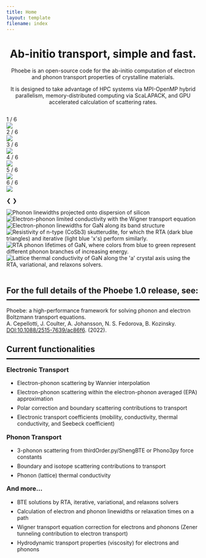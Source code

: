 ```yaml
---
title: Home
layout: template
filename: index
---
```


<head>
<style>
h1 {text-align: center;}
h2 {text-align: center;}

* {
  box-sizing: border-box;
}

img {
  vertical-align: middle;
}

/* Position the image container (needed to position the left and right arrows) */
.container {
  position: relative;
}

/* Hide the images by default */
.mySlides {
  display: none;
}

/* Add a pointer when hovering over the thumbnail images */
.cursor {
  cursor: pointer;
}

/* Next & previous buttons to the left/right of picture */
.prev,
.next {
  cursor: pointer;
  position: absolute;
  top: 40%;
  width: auto;
  padding: 16px;
  margin-top: -50px;
  color: white;
  background-color: rgba(0,0,0,0.4)
  font-weight: bold;
  font-size: 20px;
  border-radius: 0 3px 3px 0;
  user-select: none;
  -webkit-user-select: none;
}

/* Position the "next button" to the right */
.next {
  right: 0;
  border-radius: 3px 0 0 3px;
}

/* On hover, add a black background color with a little bit see-through */
.prev:hover,
.next:hover {
  background-color: #333;
}

/* background color without hover with a little bit see-through */
.prev, .next {
  background-color: #555;
  opacity: 0.7;
}

/* Number text (1/3 etc) */
.numbertext {
  color: #f2f2f2;
  font-size: 12px;
  padding: 8px 12px;
  position: absolute;
  top: 0;
}

/* Container for caption below the images */
.caption-container {
  text-align: center;
  background-color: #555;
  padding: 2px 16px;
  color: white;
}

.row:after {
  content: "";
  display: table;
  clear: both;
}

/* Six columns side by side */
.column {
  float: left;
  width: 16.66%;
}

/* Add a transparency effect for thumnbail images */
.demo {
  opacity: 0.6;
}

.active,
.demo:hover {
  opacity: 1;
}

</style>
</head>

<h1> Ab-initio transport, simple and fast.</h1>
<p style="text-align:center">
Phoebe is an open-source code for the ab-initio computation of electron and phonon transport properties of crystalline materials.
</p>

<p style="text-align:center;">
It is designed to take advantage of HPC systems via MPI-OpenMP hybrid parallelism, memory-distributed computing via ScaLAPACK, and GPU accelerated calculation of scattering rates.
</p>

<div class="container" style="margin-top:2em;">
  <div class="mySlides">
    <div class="numbertext">1 / 6</div>
    <img src="pictures/home/colorPhdisp.png" style="max-height:450px; margin-left:auto; margin-right:auto; display: block">
  </div>

  <div class="mySlides">
    <div class="numbertext">2 / 6</div>
    <img src="pictures/home/wigner.png" style="max-height:450px; margin-left:auto; margin-right:auto; display: block">
  </div>

  <div class="mySlides">
    <div class="numbertext">3 / 6</div>
    <img src="pictures/home/el.bands.tau.png" style="max-height:450px; margin-left:auto; margin-right:auto; display: block">
  </div>

  <div class="mySlides">
    <div class="numbertext">4 / 6</div>
    <img src="pictures/home/3.png" style="max-height:450px; margin-left:auto; margin-right:auto; display: block">
  </div>

  <div class="mySlides">
    <div class="numbertext">5 / 6</div>
    <img src="pictures/home/gan_rta_ph_relaxation_times.png" style="max-height:450px; margin-left:auto; margin-right:auto; display: block">
  </div>

  <div class="mySlides">
    <div class="numbertext">6 / 6</div>
    <img src="pictures/home/gan-thermal-conductivity.png" style="max-height:450px; margin-left:auto; margin-right:auto; display: block">
  </div>

  <a class="prev" style="text-decoration: none" onclick="plusSlides(-1)">❮</a>
  <a class="next" style="text-decoration: none" onclick="plusSlides(1)">❯</a>

  <div class="caption-container">
    <p id="caption"></p>
  </div>

  <div class="row">
    <div class="column">
      <img class="demo cursor" src="pictures/home/colorPhdisp.png" style="max-height:120px" onclick="currentSlide(1)" alt="Phonon linewidths projected onto dispersion of silicon">
    </div>
    <div class="column">
      <img class="demo cursor" src="pictures/home/wigner.png" style="max-height:120px" onclick="currentSlide(2)" alt="Electron-phonon limited conductivity with the Wigner transport equation">
    </div>
    <div class="column">
      <img class="demo cursor" src="pictures/home/el.bands.tau.png" style="max-height:120px" onclick="currentSlide(3)" alt="Electron-phonon linewidths for GaN along its band structure">
    </div>
    <div class="column">
      <img class="demo cursor" src="pictures/home/3.png" style="max-height:120px" onclick="currentSlide(4)" alt="Resistivity of n-type (CoSb3) skutterudite, for which the RTA (dark blue triangles) and iterative (light blue 'x's) perform similarly.">
    </div>
    <div class="column">
      <img class="demo cursor" src="pictures/home/gan_rta_ph_relaxation_times.png" style="max-height:120px" onclick="currentSlide(5)" alt="RTA phonon lifetimes of GaN, where colors from blue to green represent different phonon branches of increasing energy.">
    </div>
    <div class="column">
      <img class="demo cursor" src="pictures/home/gan-thermal-conductivity.png" style="max-height:120px" onclick="currentSlide(6)" alt="Lattice thermal conductivity of GaN along the 'a' crystal axis using the RTA, variational, and relaxons solvers.">
    </div>
  </div>
</div>

<br>

<h2 style="text-align:left; padding-bottom:0.5em; border-bottom:solid"> For the full details of the Phoebe 1.0 release, see:</h2>

Phoebe: a high-performance framework for solving phonon and electron Boltzmann transport equations.<br>
A. Cepellotti, J. Coulter, A. Johansson, N. S. Fedorova, B. Kozinsky.<br>
[DOI:10.1088/2515-7639/ac86f6](https://doi.org/10.1088/2515-7639/ac86f6). (2022).

<h2 style="text-align:left; padding-bottom:0.5em; border-bottom:solid"> Current functionalities</h2>

<h3 style="margin:1em 0 1em 0;">Electronic Transport</h3>
  <ul style="padding-left:2em;">
    <li style="margin: 0 0 0.5em 0;"> Electron-phonon scattering by Wannier interpolation</li>
    <li style="margin: 0 0 0.5em 0;"> Electron-phonon scattering within the electron-phonon averaged (EPA) approximation</li>
    <li style="margin: 0 0 0.5em 0;"> Polar correction and boundary scattering contributions to transport</li>
    <li style="margin: 0 0 0em 0;"> Electronic transport coefficients (mobility, conductivity, thermal conductivity, and Seebeck coefficient)</li>
  </ul>
<h3 style="margin:1em 0 1em 0;">Phonon Transport</h3>
  <ul style="padding-left:2em;">
    <li style="margin: 0 0 0.5em 0;"> 3-phonon scattering from thirdOrder.py/ShengBTE or Phono3py force constants </li>
    <li style="margin: 0 0 0.5em 0;"> Boundary and isotope scattering contributions to transport</li>
    <li style="margin: 0 0 0em 0;"> Phonon (lattice) thermal conductivity</li>
  </ul>
<h3 style="margin:1em 0 1em 0;">And more...</h3>
  <ul style="padding-left:2em;">
    <li style="margin: 0 0 0.5em 0;"> BTE solutions by RTA, iterative, variational, and relaxons solvers</li>
    <li style="margin: 0 0 0.5em 0;"> Calculation of electron and phonon linewidths or relaxation times on a path</li>
    <li style="margin: 0 0 0.5em 0;"> Wigner transport equation correction for electrons and phonons (Zener tunneling contribution to electron transport)</li>
    <li style="margin: 0 0 0.5em 0;"> Hydrodynamic transport properties (viscosity) for electrons and phonons</li>
  </ul>

<script>
var slideIndex = 1;
showSlides(slideIndex);

function plusSlides(n) {
  showSlides(slideIndex += n);
}

function currentSlide(n) {
  showSlides(slideIndex = n);
}

function showSlides(n) {
  var i;
  var slides = document.getElementsByClassName("mySlides");
  var dots = document.getElementsByClassName("demo");
  var captionText = document.getElementById("caption");
  if (n > slides.length) {slideIndex = 1}
  if (n < 1) {slideIndex = slides.length}
  for (i = 0; i < slides.length; i++) {
      slides[i].style.display = "none";
  }
  for (i = 0; i < dots.length; i++) {
      dots[i].className = dots[i].className.replace(" active", "");
  }
  slides[slideIndex-1].style.display = "block";
  dots[slideIndex-1].className += " active";
  captionText.innerHTML = dots[slideIndex-1].alt;
}
</script>

